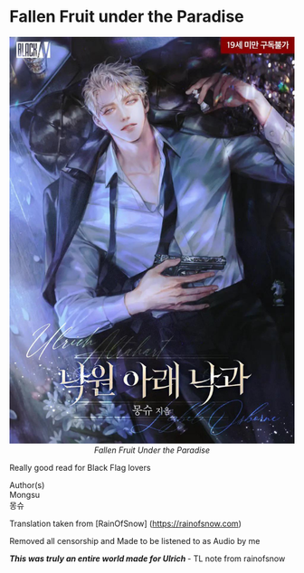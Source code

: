 # Fallen Fruit under the Paradise

<p align="center">
  <img src="./assets/fallenfruit.jpeg" alt="Fallen Fruit" style="max-width:100%;height:auto;" />
  <br>
  <em>Fallen Fruit Under the Paradise</em>
</p>

Really good read for Black Flag lovers

Author(s)
<br>
Mongsu<br>
몽슈


Translation taken from [RainOfSnow] (https://rainofsnow.com)

Removed all censorship and Made to be listened to as Audio by me


<i> <b> This was truly an entire world made for Ulrich </b> </i>- TL note from rainofsnow

